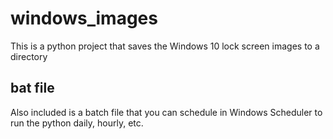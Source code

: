 # windows_images
This is a python project that saves the Windows 10 lock screen images to a directory

## bat file
Also included is a batch file that you can schedule in Windows Scheduler to run the python daily, hourly, etc.

